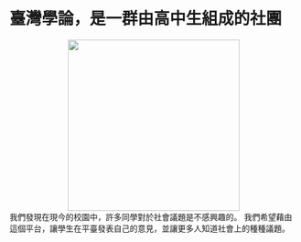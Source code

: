 # 臺灣學論，是一群由高中生組成的社團 
<div align=center><img width="300" height="300" src="https://github.com/Dogbone0714/stl/blob/master/logo.jpg"/></div>
我們發現在現今的校園中，許多同學對於社會議題是不感興趣的。 我們希望藉由這個平台，讓學生在平臺發表自己的意見，並讓更多人知道社會上的種種議題。
